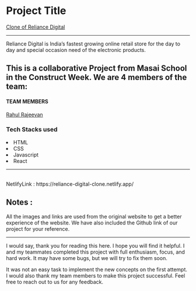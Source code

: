<h1>Project Title</h1> 
<a href="https://elegant-centaur-093589.netlify.app/">Clone of Reliance Digital</a>
<hr>
<p>Reliance Digital is India’s fastest growing online retail store for the day to day and special occasion need of the electronic products.</p>
<h2>This is a collaborative Project from Masai School in the Construct Week. We are 4 members of the team:</h2>
<h4>TEAM MEMBERS</h4>


<a href="https://github.com/Rahul-Rajeevan">Rahul Rajeevan</a>
<br/>

<h3>Tech Stacks used </h3>

<li>HTML</li>

<li>CSS</li>

<li>Javascript</li>

<li>React</li>


<hr><br>
NetlifyLink : https://reliance-digital-clone.netlify.app/

## Notes :
All the images and links are used from the original website to get a better experience of the website. We have also included the Github link of our project for your reference.



<!-- <h4>Landing Page</h4> -->

<!-- <img src="https://user-images.githubusercontent.com/98819392/185300959-35cb2844-c9b2-4e00-88dc-f47ce80f4b76.png"/>  -->
<!-- <hr> -->
<!-- <h4>Product Page</h4>
<img src="https://user-images.githubusercontent.com/101566134/185566784-9c6e9755-b8c4-4070-8827-447854699ef0.png"/><hr>
<h4>Cart Page</h4> -->
<!-- <img src="https://user-images.githubusercontent.com/101566134/185566905-0b96320c-e64d-4e2c-94b7-c473ed791777.png"/><hr> -->

<hr>
I would say, thank you for reading this here. I hope you will find it helpful. I and my teammates completed this project with full enthusiasm, focus, and hard work. It may have some bugs, but we will try to fix them soon.

It was not an easy task to implement the new concepts on the first attempt. I would also thank my team members to make this project successful. Feel free to reach out to us for any feedback.

